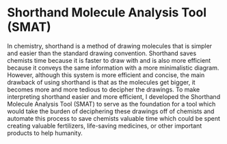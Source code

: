 # Shorthand Molecule Analysis Tool (SMAT)

In chemistry, shorthand is a method of drawing molecules that is simpler and easier than the standard drawing convention. Shorthand saves chemists time because it is faster to draw with and is also more efficient because it conveys the same information with a more minimalistic diagram.
However, although this system is more efficient and concise, the main drawback of using shorthand is that as the molecules get bigger, it becomes more and more tedious to decipher the drawings. To make interpreting shorthand easier and more efficient, I developed the Shorthand Molecule Analysis Tool (SMAT) to serve as the foundation for a tool which would take the burden of deciphering these drawings off of chemists and automate this process to save chemists valuable time which could be spent creating valuable fertilizers, life-saving medicines, or other important products to help humanity.
